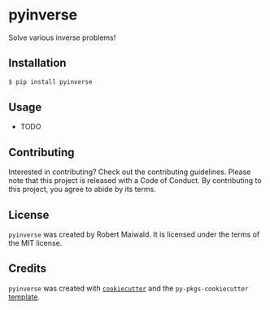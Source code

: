 # pyinverse

Solve various inverse problems!

## Installation

```bash
$ pip install pyinverse
```

## Usage

- TODO

## Contributing

Interested in contributing? Check out the contributing guidelines. Please note that this project is released with a Code of Conduct. By contributing to this project, you agree to abide by its terms.

## License

`pyinverse` was created by Robert Maiwald. It is licensed under the terms of the MIT license.

## Credits

`pyinverse` was created with [`cookiecutter`](https://cookiecutter.readthedocs.io/en/latest/) and the `py-pkgs-cookiecutter` [template](https://github.com/py-pkgs/py-pkgs-cookiecutter).
